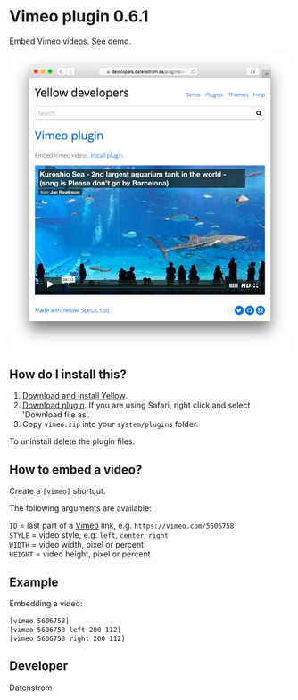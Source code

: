 Vimeo plugin 0.6.1
==================
Embed Vimeo videos. [See demo](https://developers.datenstrom.se/plugins/vimeo-plugin).

<p align="center"><img src="vimeo-screenshot.png?raw=true" alt="Screenshot"></p>

## How do I install this?

1. [Download and install Yellow](https://github.com/datenstrom/yellow/).
2. [Download plugin](https://github.com/datenstrom/yellow-plugins/raw/master/zip/vimeo.zip). If you are using Safari, right click and select 'Download file as'.
3. Copy `vimeo.zip` into your `system/plugins` folder.

To uninstall delete the plugin files.

## How to embed a video?

Create a `[vimeo]` shortcut.
 
The following arguments are available:

`ID` = last part of a [Vimeo](https://www.vimeo.com) link, e.g. `https://vimeo.com/5606758`  
`STYLE` = video style, e.g. `left`, `center`, `right`  
`WIDTH` = video width, pixel or percent  
`HEIGHT` = video height, pixel or percent   
 
## Example

Embedding a video:

    [vimeo 5606758]
    [vimeo 5606758 left 200 112]
    [vimeo 5606758 right 200 112]

## Developer

Datenstrom

